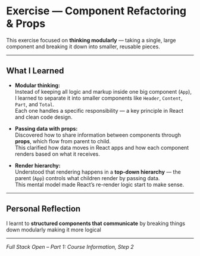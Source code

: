 #  Exercise — Component Refactoring & Props

This exercise focused on **thinking modularly** — taking a single, large component and breaking it down into smaller, reusable pieces.

---

## What I Learned

- **Modular thinking:**  
  Instead of keeping all logic and markup inside one big component (`App`), I learned to separate it into smaller components like `Header`, `Content`, `Part`, and `Total`.  
  Each one handles a specific responsibility — a key principle in React and clean code design.

- **Passing data with props:**  
  Discovered how to share information between components through **props**, which flow from parent to child.  
  This clarified how data moves in React apps and how each component renders based on what it receives.

- **Render hierarchy:**  
  Understood that rendering happens in a **top-down hierarchy** — the parent (`App`) controls what children render by passing data.  
  This mental model made React’s re-render logic start to make sense.

---

##  Personal Reflection
I learnt to  **structured components that communicate** by 
breaking things down modularly making it more logical

---

 *Full Stack Open – Part 1: Course Information, Step 2*  
